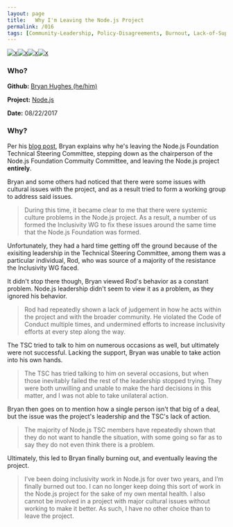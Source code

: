 ```yaml
---
layout: page
title:   Why I'm Leaving the Node.js Project
permalink: /016
tags: [Community-Leadership, Policy-Disagreements, Burnout, Lack-of-Support]
---
```


[![x](https://img.shields.io/badge/-Community%20Leadership-yellow)](/codebook.html#community-leadership)[![x](https://img.shields.io/badge/-Policy%20Disagreements-purple)](/codebook.html#policy-disagreements)[![x](https://img.shields.io/badge/-Burnout-ffa07a)](/codebook.html#burnout)[![x](https://img.shields.io/badge/-Lack%20of%20Support-e2062c)](/codebook.html#lack-of-support)

### Who?

**Github:** [Bryan Hughes (he/him)](https://github.com/nebrius)

**Project:** [Node.js](https://nodejs.org/en/)

**Date:** 08/22/2017

### Why?

Per his [blog post](https://medium.com/@nebrius/why-im-leaving-the-node-js-project-bff946845a77), Bryan explains why he's leaving the Node.js Foundation Technical Steering Committee, stepping down as the chairperson of the Node.js Foundation Commuity Committee, and leaving the Node.js project **entirely**. 

Bryan and some others had noticed that there were some issues with cultural issues with the project, and as a result tried to form a working group to address said issues. 

> During this time, it became clear to me that there were systemic culture problems in the Node.js project. As a result, a number of us formed the Inclusivity WG to fix these issues around the same time that the Node.js Foundation was formed.

Unfortunately, they had a hard time getting off the ground because of the exisiting leadership in the Technical Steering Committee, among them was a particular individual, Rod, who was source of a majority of the resistance the Inclusivity WG faced. 

It didn't stop there though, Bryan viewed Rod's behavior as a constant problem. Node.js leadership didn't seem to view it as a problem, as they ignored his behavior. 

> Rod had repeatedly shown a lack of judgement in how he acts within the  project and with the broader community. He violated the Code of Conduct  multiple times, and undermined efforts to increase inclusivity efforts  at every step along the way.

The TSC tried to talk to him on numerous occasions as well, but ultimately were not successful. Lacking the support, Bryan was unable to take action into his own hands. 

> The TSC has tried talking to him on several occasions, but when those  inevitably failed the rest of the leadership stopped trying. They were  both unwilling and unable to make the hard decisions in this matter, and I was not able to take unilateral action.

Bryan then goes on to mention how a single person isn't that big of a deal, but the issue was the project's leadership and the TSC's lack of action. 

> The majority of Node.js TSC members have repeatedly shown that they do  not want to handle the situation, with some going so far as to say they  do not even think there is a problem.

Ultimately, this led to Bryan finally burning out, and eventually leaving the project. 

> I’ve been doing inclusivity work in Node.js for  over two years, and I’m finally burned out too. I can no longer keep  doing this sort of work in the Node.js project for the sake of my own  mental health. I also cannot be involved in a project with major  cultural issues without working to make it better. As such, I have no  other choice than to leave the project.

